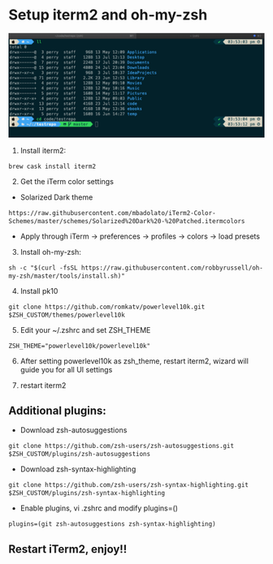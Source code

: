 # Setup iterm2 and oh-my-zsh

![alt text](https://github.com/perrydevx/perry-files/blob/master/iterm2-omz.png)

1. Install iterm2: 
```
brew cask install iterm2
```
2. Get the iTerm color settings
  - Solarized Dark theme
```
https://raw.githubusercontent.com/mbadolato/iTerm2-Color-Schemes/master/schemes/Solarized%20Dark%20-%20Patched.itermcolors
```
  - Apply through iTerm → preferences → profiles → colors → load presets

3. Install oh-my-zsh: 
```
sh -c "$(curl -fsSL https://raw.githubusercontent.com/robbyrussell/oh-my-zsh/master/tools/install.sh)"
```
4. Install pk10
```
git clone https://github.com/romkatv/powerlevel10k.git $ZSH_CUSTOM/themes/powerlevel10k
```
5. Edit your ~/.zshrc and set ZSH_THEME
```
ZSH_THEME="powerlevel10k/powerlevel10k"
```
6. After setting powerlevel10k as zsh_theme, restart iterm2, wizard will guide you for all UI settings

7. restart iterm2

## Additional plugins:

- Download zsh-autosuggestions
```
git clone https://github.com/zsh-users/zsh-autosuggestions.git $ZSH_CUSTOM/plugins/zsh-autosuggestions
```
- Download zsh-syntax-highlighting
```
git clone https://github.com/zsh-users/zsh-syntax-highlighting.git $ZSH_CUSTOM/plugins/zsh-syntax-highlighting
```
- Enable plugins, vi .zshrc and modify plugins=()
```
plugins=(git zsh-autosuggestions zsh-syntax-highlighting)
```	
## Restart iTerm2, enjoy!!
